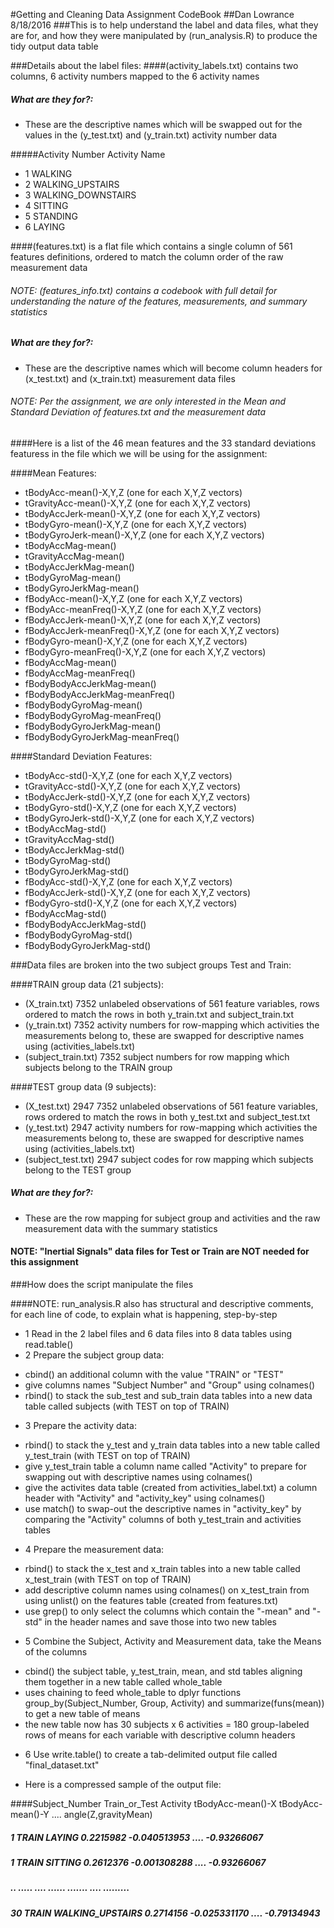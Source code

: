 #Getting and Cleaning Data Assignment CodeBook
##Dan Lowrance 8/18/2016
###This is to help understand the label and data files, what they are for, and how they were manipulated by (run_analysis.R) to produce the tidy output data table

###Details about the label files:
####(activity_labels.txt) contains two columns, 6 activity numbers mapped to the 6 activity names
##### What are they for?: 
* These are the descriptive names which will be swapped out for the values in the (y_test.txt) and (y_train.txt) activity number data

#####Activity Number	Activity Name
* 1	WALKING
* 2	WALKING_UPSTAIRS
* 3	WALKING_DOWNSTAIRS
* 4	SITTING
* 5	STANDING
* 6	LAYING

####(features.txt) is a flat file which contains a single column of 561 features definitions, ordered to match the column order of the raw measurement data
###### NOTE: (features_info.txt) contains a codebook with full detail for understanding the nature of the features, measurements, and summary statistics
##### What are they for?: 
* These are the descriptive names which will become column headers for (x_test.txt) and (x_train.txt) measurement data files 

###### NOTE: Per the assignment, we are only interested in the Mean and Standard Deviation of features.txt and the measurement data

####Here is a list of the  46 mean features and the 33 standard deviations featuress in the file which we will be using for the assignment:

####Mean Features:
 - tBodyAcc-mean()-X,Y,Z (one for each X,Y,Z vectors)
 - tGravityAcc-mean()-X,Y,Z (one for each X,Y,Z vectors)
 - tBodyAccJerk-mean()-X,Y,Z (one for each X,Y,Z vectors)
 - tBodyGyro-mean()-X,Y,Z (one for each X,Y,Z vectors)
 - tBodyGyroJerk-mean()-X,Y,Z (one for each X,Y,Z vectors)
 - tBodyAccMag-mean()
 - tGravityAccMag-mean()
 - tBodyAccJerkMag-mean()
 - tBodyGyroMag-mean()
 - tBodyGyroJerkMag-mean()
 - fBodyAcc-mean()-X,Y,Z (one for each X,Y,Z vectors)
 - fBodyAcc-meanFreq()-X,Y,Z (one for each X,Y,Z vectors)
 - fBodyAccJerk-mean()-X,Y,Z (one for each X,Y,Z vectors)
 - fBodyAccJerk-meanFreq()-X,Y,Z (one for each X,Y,Z vectors)
 - fBodyGyro-mean()-X,Y,Z (one for each X,Y,Z vectors)
 - fBodyGyro-meanFreq()-X,Y,Z (one for each X,Y,Z vectors)
 - fBodyAccMag-mean()
 - fBodyAccMag-meanFreq()
 - fBodyBodyAccJerkMag-mean()
 - fBodyBodyAccJerkMag-meanFreq()
 - fBodyBodyGyroMag-mean()
 - fBodyBodyGyroMag-meanFreq()
 - fBodyBodyGyroJerkMag-mean()
 - fBodyBodyGyroJerkMag-meanFreq()

####Standard Deviation Features:
 - tBodyAcc-std()-X,Y,Z (one for each X,Y,Z vectors)
 - tGravityAcc-std()-X,Y,Z (one for each X,Y,Z vectors)
 - tBodyAccJerk-std()-X,Y,Z (one for each X,Y,Z vectors)
 - tBodyGyro-std()-X,Y,Z (one for each X,Y,Z vectors)
 - tBodyGyroJerk-std()-X,Y,Z (one for each X,Y,Z vectors)
 - tBodyAccMag-std()
 - tGravityAccMag-std()
 - tBodyAccJerkMag-std()
 - tBodyGyroMag-std()
 - tBodyGyroJerkMag-std()
 - fBodyAcc-std()-X,Y,Z (one for each X,Y,Z vectors)
 - fBodyAccJerk-std()-X,Y,Z (one for each X,Y,Z vectors)
 - fBodyGyro-std()-X,Y,Z (one for each X,Y,Z vectors)
 - fBodyAccMag-std()
 - fBodyBodyAccJerkMag-std()
 - fBodyBodyGyroMag-std()
 - fBodyBodyGyroJerkMag-std()

###Data files are broken into the two subject groups Test and Train:

####TRAIN group data (21 subjects):
* (X_train.txt) 7352 unlabeled observations of 561 feature variables, rows ordered to match the rows in both y_train.txt and subject_train.txt
* (y_train.txt) 7352 activity numbers for row-mapping which activities the measurements belong to, these are swapped for descriptive names using (activities_labels.txt)
* (subject_train.txt) 7352 subject numbers for row mapping which subjects belong to the TRAIN group

####TEST group data (9 subjects):
* (X_test.txt) 2947 7352 unlabeled observations of 561 feature variables, rows ordered to match the rows in both y_test.txt and subject_test.txt
* (y_test.txt) 2947 activity numbers for row-mapping which activities the measurements belong to, these are swapped for descriptive names using (activities_labels.txt)
* (subject_test.txt) 2947 subject codes for row mapping which subjects belong to the TEST group

##### What are they for?: 
* These are the row mapping for subject group and activities and the raw measurement data with the summary statistics

#### NOTE: "Inertial Signals" data files for Test or Train are NOT needed for this assignment

###How does the script manipulate the files

####NOTE: run_analysis.R also has structural and descriptive comments, for each line of code, to explain what is happening, step-by-step 
* 1 Read in the 2 label files and 6 data files into 8 data tables using read.table()
* 2 Prepare the subject group data:
 - cbind() an additional column with the value "TRAIN" or "TEST"
 - give columns names "Subject Number" and "Group" using colnames()
 - rbind() to stack the sub_test and sub_train data tables into a new data table called subjects (with TEST on top of TRAIN)
* 3 Prepare the activity data:
 - rbind() to stack the y_test and y_train data tables into a new table called y_test_train (with TEST on top of TRAIN)
 - give y_test_train table a column name called "Activity" to prepare for swapping out with descriptive names using colnames()
 - give the activites data table (created from activities_label.txt) a column header with "Activity" and "activity_key" using colnames()
 - use match() to swap-out the descriptive names in "activity_key" by comparing the "Activity" columns of both y_test_train and activities tables
* 4 Prepare the measurement data:
 - rbind() to stack the x_test and x_train tables into a new table called x_test_train (with TEST on top of TRAIN)
 - add descriptive column names using colnames() on x_test_train from using unlist() on the features table (created from features.txt)
 - use grep() to only select the columns which contain the "-mean" and "-std" in the header names and save those into two new tables
* 5 Combine the Subject, Activity and Measurement data, take the Means of the columns
 - cbind() the subject table, y_test_train, mean, and std tables aligning them together in a new table called whole_table
 - uses chaining to feed whole_table to dplyr functions group_by(Subject_Number, Group, Activity) and summarize(funs(mean)) to get a new table of means
  - the new table now has 30 subjects x 6 activities = 180 group-labeled rows of means for each variable with descriptive column headers
* 6 Use write.table() to create a tab-delimited output file called "final_dataset.txt"
 - Here is a compressed sample of the output file:

####Subject_Number Train_or_Test Activity  tBodyAcc-mean()-X tBodyAcc-mean()-Y    ....  angle(Z,gravityMean)
#####  1               TRAIN       LAYING      0.2215982         -0.040513953      ....    -0.93266067
#####  1               TRAIN       SITTING     0.2612376         -0.001308288      ....    -0.93266067
#####  ..              .....        ....        ......             .......         ....     .........
#####  30              TRAIN  WALKING_UPSTAIRS 0.2714156         -0.025331170      ....    -0.79134943

